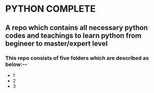 # PYTHON COMPLETE 

## A repo which contains all necessary python codes and teachings to learn python from begineer to master/expert level

### This repo consists of five folders which are described as below:--

*  1
*  2
*  3
